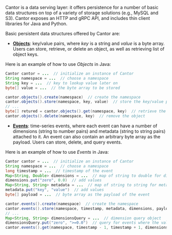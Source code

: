 Cantor is a data serving layer: it offers persistence for a number of basic data structures on top of a variety of 
storage solutions (e.g., MySQL and S3). Cantor exposes an HTTP and gRPC API, and includes thin client libraries for 
Java and Python.

Basic persistent data structures offered by Cantor are:

- [**Objects**](./objects.md): key/value pairs, where *key* is a string and *value* is a byte array. Users can store, retrieve, 
or delete an object, as well as retrieving list of object keys.

Here is an example of how to use *Objects* in Java:

```java
Cantor cantor = ...  // initialize an instance of Cantor
String namespace = ...  // choose a namespace
String key = ...  // key to lookup value later on
byte[] value = ...  // the byte array to be stored

cantor.objects().create(namespace)  // create the namespace 
cantor.objects().store(namespace, key, value)  // store the key/value pair in the namespace
// ...
byte[] retured = cantor.objects().get(namespace, key)  // retrieve the object 
cantor.objects().delete(namespace, key)  // remove the object 
```

- [**Events**](./events.md): time-series events, where each event can have a number of dimensions (string to number 
pairs) and metadata (string to string pairs) attached to it. An event can also contain an arbitrary byte array as the 
payload. Users can store, delete, and query events.

Here is an example of how to use *Events* in Java:
```java
Cantor cantor = ...  // initialize an instance of Cantor
String namespace = ...  // choose a namespace
long timestamp = ...  // timestamp of the event
Map<String, Double> dimensions = ...  // map of string to double for dimensions
dimensions.put("zero", 0.0)  // add values
Map<String, String> metadata = ...  // map of string to string for metadata
metadata.put("key", "value")  // add values
byte[] payload = ...  // byte array as the payload of the event

cantor.events().create(namespace)  // create the namespace
cantor.events().store(namespace, timestamp, metadata, dimensions, payload)
// ...
Map<String, String> dimensionsQuery = ...  // dimension query object
dimensionsQuery.put("zero", ">=0.0")  // query for events where the value for dimension "zero" is greater than or equal to 0
cantor.events().get(namespace, timestamp - 1, timestamp + 1, dimensionsQuery, null)
```

